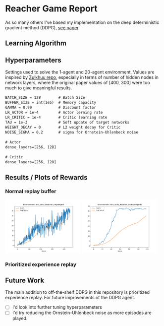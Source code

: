 # Reacher Game Report
As so many others I've based my implementation on the deep deterministic gradient method (DDPG), [see paper](https://arxiv.org/abs/1509.02971v5).

## Learning Algorithm

## Hyperparameters
Settings used to solve the 1-agent and 20-agent environment. Values are inspired by [Zulkhuu repo](https://github.com/Zulkhuu/reinforcement-learning/blob/master/Reacher/docs/Report.md), especially in terms of number of hidden nodes in network layers, where the original paper values of [400, 300] were too much to give meaningful results.
```
BATCH_SIZE = 128        # Batch Size
BUFFER_SIZE = int(1e5)  # Memory capacity
GAMMA = 0.99            # Discount factor
LR_ACTOR = 1e-4         # Actor lerning rate
LR_CRITIC = 1e-4        # Critic learning rate
TAU = 1e-3              # Soft update of target networks
WEIGHT_DECAY = 0        # L2 weight decay for Critic
NOISE_SIGMA = 0.2       # sigma for Ornstein-Uhlenbeck noise

# Actor
dense_layers=[256, 128]

# Critic
dense_layers=[256, 128]
```

## Results / Plots of Rewards
### Normal replay buffer
<p float="left">
  <img src="logs/scores_singleAgent_replay.png" width="48%" />
  <img src="logs/scores_multipleAgents_replay.png" width="48%" />
</p>

### Prioritized experience replay
<p float="left">

</p>

## Future Work
The main addition to off-the-shelf DDPG in this repository is prioritized experience replay. For future improvements of the DDPG agent. 
- [ ] I'd look into further tuning hyperparameters
- [ ] I'd try reducing the Ornstein-Uhlenbeck noise as more episodes are played.